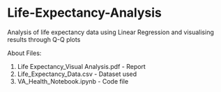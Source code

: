 # Life-Expectancy-Analysis
Analysis of life expectancy data using Linear Regression and visualising results through Q-Q plots

About Files:
1. Life Expectancy_Visual Analysis.pdf - Report
2. Life_Expectancy_Data.csv - Dataset used
3. VA_Health_Notebook.ipynb - Code file


